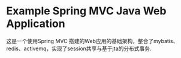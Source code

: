 # Example Spring MVC Java Web Application

这是一个使用Spring MVC 搭建的Web应用的基础架构，整合了mybatis、redis、activemq，实现了session共享与基于jta的分布式事务.